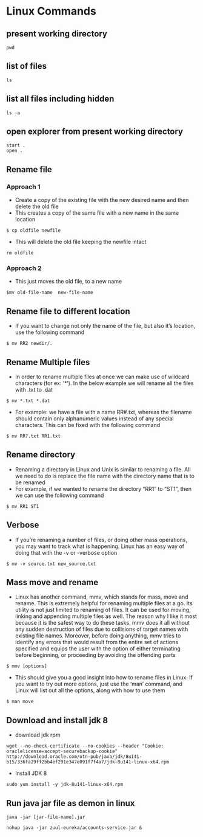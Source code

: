 # Linux Commands

## present working directory
```
pwd
```
## list of files
```
ls
```
## list all files including hidden
```
ls -a
```
## open explorer from present working directory
```
start .
open .
```
## Rename file
### Approach 1
* Create a copy of the existing file with the new desired name and then delete the old file
* This creates a copy of the same file with a new name in the same location
```
$ cp oldfile newfile
```
* This will delete the old file keeping the newfile intact
```
rm oldfile
```
### Approach 2
* This just moves the old file, to a new name
```
$mv old-file-name  new-file-name
```

## Rename file to different location
* If you want to change not only the name of the file, but also it’s location, use the following command
```
$ mv RR2 newdir/.
```

## Rename Multiple files
* In order to rename multiple files at once we can make use of wildcard characters (for ex: ‘*’). In the below example we will rename all the files with .txt to .dat
```
$ mv *.txt *.dat
```
* For example: we have a file with a name RR#.txt, whereas the filename should contain only alphanumeric values instead of any special characters. This can be fixed with the following command
```
$ mv RR?.txt RR1.txt
```

## Rename directory
* Renaming a directory in Linux and Unix is similar to renaming a file. All we need to do is replace the file name with the directory name that is to be renamed
* For example, if we wanted to rename the directory “RR1” to “ST1”, then we can use the following command
```
$ mv RR1 ST1
```

## Verbose
* If you’re renaming a number of files, or doing other mass operations, you may want to track what is happening. Linux has an easy way of doing that with the -v or -verbose option
```
$ mv -v source.txt new_source.txt
```

## Mass move and rename
* Linux has another command, mmv, which stands for mass, move and rename. This is extremely helpful for renaming multiple files at a go. Its utility is not just limited to renaming of files. It can be used for moving, linking and appending multiple files as well. The reason why I like it most because it is the safest way to do these tasks. mmv does it all without any sudden destruction of files due to collisions of target names with existing file names. Moreover, before doing anything, mmv tries to identify any errors that would result from the entire set of actions specified and equips the user with the option of either terminating before beginning, or proceeding by avoiding the offending parts
```
$ mmv [options]
```
* This should give you a good insight into how to rename files in Linux. If you want to try out more options, just use the ‘man’ command, and Linux will list out all the options, along with how to use them
```
$ man move
```

## Download and install jdk 8
* download jdk rpm
```
wget --no-check-certificate --no-cookies --header "Cookie: oraclelicense=accept-securebackup-cookie" http://download.oracle.com/otn-pub/java/jdk/8u141-b15/336fa29ff2bb4ef291e347e091f7f4a7/jdk-8u141-linux-x64.rpm
```
* Install JDK 8
```
sudo yum install -y jdk-8u141-linux-x64.rpm
```

## Run java jar file as demon in linux
```
java -jar [jar-file-name].jar
```
```
nohup java -jar zuul-eureka/accounts-service.jar &
```